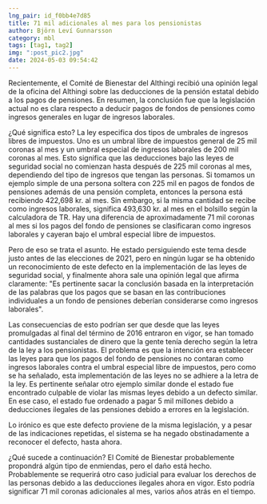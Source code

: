 ```yaml
---
lng_pair: id_f0bb4e7d85
title: 71 mil adicionales al mes para los pensionistas
author: Björn Leví Gunnarsson
category: mbl
tags: [tag1, tag2]
img: ":post_pic2.jpg"
date: 2024-05-03 09:54:42
---
```


Recientemente, el Comité de Bienestar del Althingi recibió una opinión legal de la oficina del Althingi sobre las deducciones de la pensión estatal debido a los pagos de pensiones. En resumen, la conclusión fue que la legislación actual no es clara respecto a deducir pagos de fondos de pensiones como ingresos generales en lugar de ingresos laborales.

¿Qué significa esto? La ley especifica dos tipos de umbrales de ingresos libres de impuestos. Uno es un umbral libre de impuestos general de 25 mil coronas al mes y un umbral especial de ingresos laborales de 200 mil coronas al mes. Esto significa que las deducciones bajo las leyes de seguridad social no comienzan hasta después de 225 mil coronas al mes, dependiendo del tipo de ingresos que tengan las personas. Si tomamos un ejemplo simple de una persona soltera con 225 mil en pagos de fondos de pensiones además de una pensión completa, entonces la persona está recibiendo 422,698 kr. al mes. Sin embargo, si la misma cantidad se recibe como ingresos laborales, significa 493,630 kr. al mes en el bolsillo según la calculadora de TR. Hay una diferencia de aproximadamente 71 mil coronas al mes si los pagos del fondo de pensiones se clasificaran como ingresos laborales y cayeran bajo el umbral especial libre de impuestos.

Pero de eso se trata el asunto. He estado persiguiendo este tema desde justo antes de las elecciones de 2021, pero en ningún lugar se ha obtenido un reconocimiento de este defecto en la implementación de las leyes de seguridad social, y finalmente ahora sale una opinión legal que afirma claramente: "Es pertinente sacar la conclusión basada en la interpretación de las palabras que los pagos que se basan en las contribuciones individuales a un fondo de pensiones deberían considerarse como ingresos laborales".

Las consecuencias de esto podrían ser que desde que las leyes promulgadas al final del término de 2016 entraron en vigor, se han tomado cantidades sustanciales de dinero que la gente tenía derecho según la letra de la ley a los pensionistas. El problema es que la intención era establecer las leyes para que los pagos del fondo de pensiones no contaran como ingresos laborales contra el umbral especial libre de impuestos, pero como se ha señalado, esta implementación de las leyes no se adhiere a la letra de la ley. Es pertinente señalar otro ejemplo similar donde el estado fue encontrado culpable de violar las mismas leyes debido a un defecto similar. En ese caso, el estado fue ordenado a pagar 5 mil millones debido a deducciones ilegales de las pensiones debido a errores en la legislación.

Lo irónico es que este defecto proviene de la misma legislación, y a pesar de las indicaciones repetidas, el sistema se ha negado obstinadamente a reconocer el defecto, hasta ahora.

¿Qué sucede a continuación? El Comité de Bienestar probablemente propondrá algún tipo de enmiendas, pero el daño está hecho. Probablemente se requerirá otro caso judicial para evaluar los derechos de las personas debido a las deducciones ilegales ahora en vigor. Esto podría significar 71 mil coronas adicionales al mes, varios años atrás en el tiempo.
